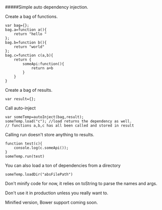 #####Simple auto dependency injection.

Create a bag of functions.

    var bag={};
    bag.a=function a(){
        return "hello "
    };
    bag.b=function b(){
        return "world"
    };
    bag.c=function c(a,b){
        return {
            someApi:function(){
                return a+b
            }
        }
    }
    

Create a bag of results.

    var result={};
    
Call auto-inject
    
    var someTemp=autoInject(bag,result);
    someTemp.load("c"); //load returns the dependency as well.
    // functions a,b,c has all been called and stored in result
        
Calling run doesn't store anything to results.

    function test(c){
        console.log(c.someApi());
    }
    someTemp.run(test)

You can also load a ton of dependencies from a directory

    someTemp.loadDir("absFilePath")




Don't minify code for now, it relies on toString to parse the names and args.

Don't use it in production unless you really want to.

Minified version, Bower support coming soon.